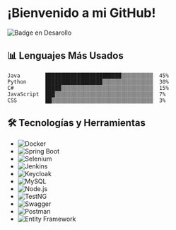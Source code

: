 # ¡Bienvenido a mi GitHub!

![Badge en Desarollo](https://img.shields.io/badge/STATUS-EN%20DESAROLLO-green)


## 📊 Lenguajes Más Usados
```text
Java        ████████████████████████▒▒▒▒▒▒▒▒▒▒  45%
Python      ██████████████████▒▒▒▒▒▒▒▒▒▒▒▒▒▒▒▒  30%
C#          █████▒▒▒▒▒▒▒▒▒▒▒▒▒▒▒▒▒▒▒▒▒▒▒▒▒▒▒▒▒  15%
JavaScript  ███▒▒▒▒▒▒▒▒▒▒▒▒▒▒▒▒▒▒▒▒▒▒▒▒▒▒▒▒▒▒▒  7%
CSS         ██▒▒▒▒▒▒▒▒▒▒▒▒▒▒▒▒▒▒▒▒▒▒▒▒▒▒▒▒▒▒▒▒  3%
```

## 🛠️ Tecnologías y Herramientas

- ![Docker](https://img.shields.io/badge/-Docker-2496ED?style=flat-square&logo=docker&logoColor=white)
- ![Spring Boot](https://img.shields.io/badge/-Spring_Boot-6DB33F?style=flat-square&logo=spring-boot&logoColor=white)
- ![Selenium](https://img.shields.io/badge/-Selenium-43B02A?style=flat-square&logo=selenium&logoColor=white)
- ![Jenkins](https://img.shields.io/badge/-Jenkins-D24939?style=flat-square&logo=jenkins&logoColor=white)
- ![Keycloak](https://img.shields.io/badge/-Keycloak-000000?style=flat-square&logo=keycloak&logoColor=white)
- ![MySQL](https://img.shields.io/badge/-MySQL-4479A1?style=flat-square&logo=mysql&logoColor=white)
- ![Node.js](https://img.shields.io/badge/-Node.js-339933?style=flat-square&logo=node.js&logoColor=white)
- ![TestNG](https://img.shields.io/badge/-TestNG-FF8C00?style=flat-square&logo=testng&logoColor=white)
- ![Swagger](https://img.shields.io/badge/-Swagger-85EA2D?style=flat-square&logo=swagger&logoColor=black)
- ![Postman](https://img.shields.io/badge/-Postman-FF6C37?style=flat-square&logo=postman&logoColor=white)
- ![Entity Framework](https://img.shields.io/badge/-Entity_Framework-512BD4?style=flat-square&logo=.net&logoColor=white)



